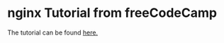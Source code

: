 # nginx Tutorial from freeCodeCamp

The tutorial can be found [here.](https://www.youtube.com/watch?v=9t9Mp0BGnyI)